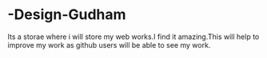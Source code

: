 # -Design-Gudham
Its a storae where i will store my web works.I find it amazing.This will help to improve my work as github users 
will be able to see my work.

